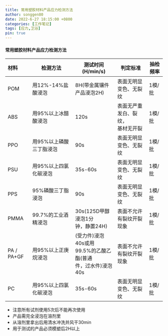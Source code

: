 ```yaml
---
title: 常用塑胶材料产品应力检测方法
author: songgen80
date: 2022-6-27 18:15:00 +0800
categories: [工作笔记]
tags: [应力,卫浴]
pin: true
---
```


#### 常用塑胶材料产品应力检测方法 

| 材料  |检测方法 | 测试时间(H/min/s) |   判定标准   | 抽检频率 |
| :--- | ---- | ---- | ---- | ---- |
| POM                        | 用12%-14%盐酸浸泡 | 8H(带金属镶件产品浸泡2H) | 表面无明显变色、无裂纹 | 1模/批 |
| ABS                       | 用95%以上冰醋酸浸泡 | 120s     | 表面无严重发白、裂纹，<br>基材无开裂 | 1模/批 |
| PPO                        | 用95%以上磷酸三丁脂浸泡 | 90s    | 表面无明显变色、无裂纹 | 1模/批 |
| PSU                        | 用95%以上四氯化碳浸泡 | 35s-60s | 表面无明显变色、无裂纹 | 1模/批 |
| PPS                        | 95%磷酸三丁脂浸泡 | 90s    | 表面无明显变色、无裂纹 | 1模/批 |
| PMMA                      | 99.7%的工业酒精浸泡 | 30s(125D甲醇浸泡1分<br>钟，静置24H) | 表面不允许有裂纹开裂现象 | 1模/批 |
| PA / PA+GF                 | 用95%以上正庚烷浸泡 | (受力件)浸泡40s或用<br>99.5%的乙酸乙酯(普通<br>件，过水件)浸泡40s | 表面不允许有裂纹开裂现象 | 1模/批 |
| PC                         | 用95%以上四氯化碳浸泡 | 35s-60s | 表面无明显变色、无裂纹 | 1模/批 |

* 注意所有试剂使用5次后不能再次使用
* 产品需完全浸泡在溶剂里
* 从溶剂里拿出后用清水冲洗并风干30min
* 用于测试的产品必须模塑后2H以上